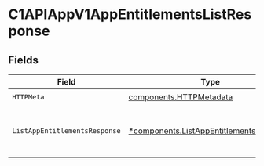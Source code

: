 # C1APIAppV1AppEntitlementsListResponse


## Fields

| Field                                                                                                 | Type                                                                                                  | Required                                                                                              | Description                                                                                           |
| ----------------------------------------------------------------------------------------------------- | ----------------------------------------------------------------------------------------------------- | ----------------------------------------------------------------------------------------------------- | ----------------------------------------------------------------------------------------------------- |
| `HTTPMeta`                                                                                            | [components.HTTPMetadata](../../models/components/httpmetadata.md)                                    | :heavy_check_mark:                                                                                    | N/A                                                                                                   |
| `ListAppEntitlementsResponse`                                                                         | [*components.ListAppEntitlementsResponse](../../models/components/listappentitlementsresponse.md)     | :heavy_minus_sign:                                                                                    | The ListAppEntitlementsResponse message contains a list of results and a nextPageToken if applicable. |